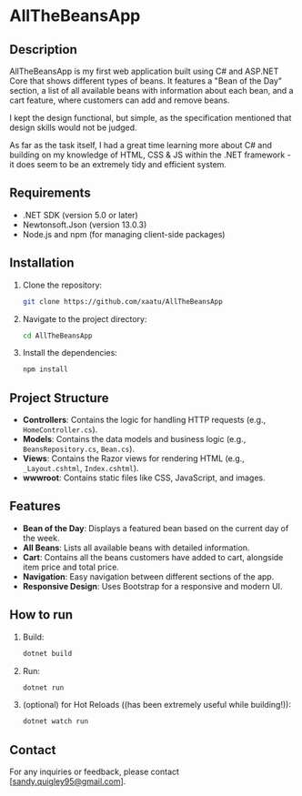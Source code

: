 # AllTheBeansApp

## Description
AllTheBeansApp is my first web application built using C# and ASP.NET Core that shows different types of beans. It features a "Bean of the Day" section, a list of all available beans with information about each bean, and a cart feature, where customers can add and remove beans.

I kept the design functional, but simple, as the specification mentioned that design skills would not be judged.

As far as the task itself, I had a great time learning more about C# and building on my knowledge of HTML, CSS & JS within the .NET framework - it does seem to be an extremely tidy and efficient system.

## Requirements
- .NET SDK (version 5.0 or later)
- Newtonsoft.Json (version 13.0.3)
- Node.js and npm (for managing client-side packages)

## Installation
1. Clone the repository:
    ```bash
    git clone https://github.com/xaatu/AllTheBeansApp
    ```
2. Navigate to the project directory:
    ```bash
    cd AllTheBeansApp
    ```
3. Install the dependencies:
    ```bash
    npm install
    ```

## Project Structure
- **Controllers**: Contains the logic for handling HTTP requests (e.g., `HomeController.cs`).
- **Models**: Contains the data models and business logic (e.g., `BeansRepository.cs`, `Bean.cs`).
- **Views**: Contains the Razor views for rendering HTML (e.g., `_Layout.cshtml`, `Index.cshtml`).
- **wwwroot**: Contains static files like CSS, JavaScript, and images.

## Features
- **Bean of the Day**: Displays a featured bean based on the current day of the week.
- **All Beans**: Lists all available beans with detailed information.
- **Cart**: Contains all the beans customers have added to cart, alongside item price and total price.
- **Navigation**: Easy navigation between different sections of the app.
- **Responsive Design**: Uses Bootstrap for a responsive and modern UI.



## How to run

1. Build:
    ```bash
    dotnet build
    ```
2. Run:
    ```bash
    dotnet run
    ```



3. (optional) for Hot Reloads ((has been extremely useful while building!)):
    ```bash
    dotnet watch run
    ```


## Contact
For any inquiries or feedback, please contact [sandy.quigley95@gmail.com].